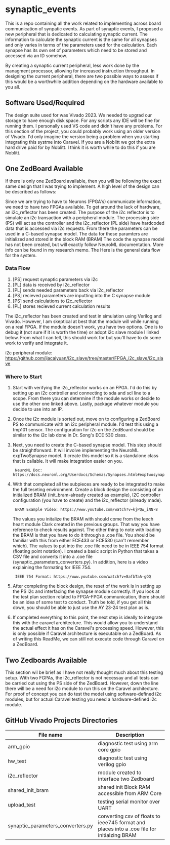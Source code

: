# synaptic_events
This is a repo containing all the work related to implementing across board communication of synpatic events. As part of synaptic events, I proposed a new peripheral that is dedicated to calculating synaptic current. The information to calculate the synaptic current is the same for all synapses and only varies in terms of the parameters used for the calculation. Each synapse has its own set of parameters which need to be stored and accessed via an ID somehow.

By creating a synaptic current peripheral, less work done by the managment processor, allowing for increased instruction throughput. In designing the current peripheral, there are two possible ways to assess if this would be a worthwhile addition depending on the hardware available to you all.

## Software Used/Required
The design suite used for was Vivado 2023. We needed to upgrad our storage to have enough disk space. For any scripts any IDE will be fine for running them. I personally used VS code and didn't have any problems. For this section of the project, you could probably work using an older version of Vivado. I'd only imagine the version being a problem when you starting integrating this systme into Caravel. If you are a Noblitt we got the extra hard drive paid for by Noblitt. I think it is worth while to do this if you are Noblitt. 

## One ZedBoard Available 
If there is only one ZedBoard available, then you will be following the exact same design that I was trying to implement. A high level of the design can be described as follows:

Since we are trying to have to Neurons (FPGA's) communicate information, we need to have two FPGAs available. To get around the lack of hardware, an i2c_reflector has been created. The purpose of the i2c reflector is to simulate an i2c transaction with a peripheral module. The processing side (PS) will act as the controller and the i2c_reflector (PL side) have hardcoded data that is accessed via i2c requests. From there the parameters can be used in a C-based synapse model. The data for these paramters are initialized and stored in the block RAM (BRAM) The code the synapse model has not been created, but will exactly follow NeuroML documentation. More info can be found in my research memo. The  Here is the general data flow for the system.

### Data Flow

1. [PS] request synaptic parameters via i2c
2. [PL] data is received by i2c_reflector
3. [PL] sends needed parameters back via i2c_reflector
4. [PS] recieved parameters are inputting into the C synapse module
5. [PS] send calculations to i2c_reflector
6. [PL] stores recieved current calculation results

The i2c_reflector has been created and test in simulation using Verilog and Vivado. However, I am skeptical at best that the module will while running on a real FPGA. If the module doesn't work, you have two options. One is to debug it (not sure if it is worth the time) or adopt i2c slave module I linked below. From what I can tell, this should work for but you'll have to do some work to verify and integrate it.

i2c peripheral module: https://github.com/jiacaiyuan/i2c_slave/tree/master/FPGA_i2c_slave/i2c_slave

### Where to Start

1. Start with verifying the i2c_reflector works on an FPGA. I'd do this by setting up an i2c controller and connecting to sda and scl line to a scope. From there you can determine if the module works or decide to use the other one linked above. Lastly, package whatever module you decide to use into an IP.

2. Once the i2c module is sorted out, move on to configuring a ZedBoard PS to communicate with an i2c peripheral module. I'd test this using a tmp101 sensor. The configuration for i2c on the ZedBoard should be similar to the i2c lab done in Dr. Song's ECE 530 class.

3. Next, you need to create the C-based synapse model. This step should be straightforward. It will involve implementing the NeuroML expTwoSynapse model. It create this model so it is a standalone class that is callable. It will make integration easier on you.

        NeuroML Doc: https://docs.neuroml.org/Userdocs/Schemas/Synapses.html#exptwosynapse

4. With that completed all the subpieces are ready to be integrated to make the full teseting environment. Create a block design the consisting of an initialized BRAM (init_bram-already created as example), I2C controller configuration (you have to create) and the i2c_reflector (already made).

        BRAM Example Video: https://www.youtube.com/watch?v=kjPQw_iNN-8

    The values you initalize the BRAM with should come from the leech heart module Clark created in the previous groups. That way you have reference to check results against. The other thing to note with loading the BRAM is that you have to do it through a .coe file. You should be familiar with this from either ECE433 or ECE530 (can't remember which). The values to put into the .coe file need to be in IEEE 754 format (floating point notation). I created a basic script in Python that takes a CSV file and converts it into a .coe file (synaptic_parameters_converters.py). In addition, here is a video explaining the formating for IEEE 754.

        IEEE 754 Format: https://www.youtube.com/watch?v=8afbTaA-gOQ

5. After completing the block design, the reset of the work is in setting up the PS i2c and interfacing the synapse module correctly. If you look at the test plan section related to FPGA-FPGA communication, there should be an idea of some test to conduct. Truth be told, if you get all this down, you should be able to just use the AY 23-24 test plan as is.

6. If completed everything to this point, the next step is ideally to integrate this with the caravel architecture. This would allow you to understand the actual effect it has on the Caravel's processing speed. However, this is only possible if Caravel architecture is executable on a ZedBoard. As of writing this ReadMe, we can still not execute code through Caravel on a ZedBoard.

## Two Zedboards Available

This section wil be brief as I have not really thought much about this testing setup. With two FGPAs, the i2c_reflector is not necessay and all tests can be carried out using the PS side of the ZedBoard. However, down the line there will be a need for i2c module to run this on the Caravel architecture. For proof of concept you can do test the model using software-defined i2c modules, but for actual Caravel testing you need a hardware-defined i2c module.

## GitHub Vivado Projects Directories

| File name | Description|
|----------|----------|
|  arm_gpio         | diagnostic test using arm core gpio           | 
|  hw_test          | diagnostic test using verilog gpio            | 
|  i2c_reflector    | module created to interface two Zedboard      |
|  shared_init_bram | shared init Block RAM accessible from ARM Core| 
|  upload_test      | testing serial monitor over UART              | 
|  synaptic_parameters_converters.py| converting csv of floats to ieee745 format and places into a .coe file for initialzing BRAM|

